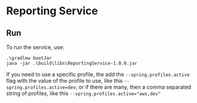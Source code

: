 # Reporting Service

## Run

To run the service, use:

```shell
.\gradlew bootJar
java -jar .\build\libs\ReportingService-1.0.0.jar
```

If you need to use a specific profile, the add the `--spring.profiles.active` flag with the value of the profile to use,
like this `--spring.profiles.active=dev`; or if there are many, then a comma separated string of profiles, like
this `--spring.profiles.active="aws,dev"`